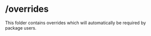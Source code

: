 # /overrides

This folder contains overrides which will automatically be required by package users.
